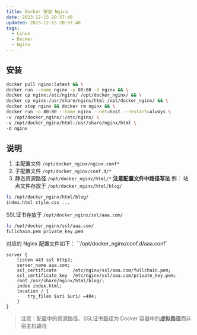 ```yaml
---
title: Docker 安装 Nginx
date: 2023-12-15 20:57:40
updated: 2023-12-15 20:57:40
tags:
  - Linux
  - Docker
  - Nginx
---
```

## 安装
```bash
docker pull nginx:latest && \
docker run --name nginx -p 80:80 -d nginx && \
docker cp nginx:/etc/nginx/ /opt/docker_nginx/ && \
docker cp nginx:/usr/share/nginx/html /opt/docker_nginx/ && \
docker stop nginx && docker rm nginx && \
docker run -p 80:80 --name nginx --net=host --restart=always \
-v /opt/docker_nginx/:/etc/nginx/ \
-v /opt/docker_nginx/html:/usr/share/nginx/html \
-d nginx
```
## 说明
1. 主配置文件 `/opt/docker_nginx/nginx.conf*`
2. 子配置文件 `/opt/docker_nginx/conf.d/*`
3. 静态资源路径 `/opt/docker_nginx/html/*`
**注意配置文件中路径写法**
例：
站点文件存放于 `/opt/docker_nginx/html/blog/`
```bash
ls /opt/docker_nginx/html/blog/
index.html style.css ...
```
SSL证书存放于 `/opt/docker_nginx/ssl/aaa.com/`
```bash
ls /opt/docker_nginx/ssl/aaa.com/
fullchain.pem private_key.pem
```
对应的 Nginx 配置文件如下：
``/opt/docker_nginx/conf.d/aaa.conf`
```nginx
server {
    listen 443 ssl http2;
    server_name aaa.com;
    ssl_certificate      /etc/nginx/ssl/aaa.com/fullchain.pem;
    ssl_certificate_key  /etc/nginx/ssl/aaa.com/private_key.pem;
    root /usr/share/nginx/html/blog/;
    index index.html;
    location / {
        try_files $uri $uri/ =404;
    }
}
```
>注意：配置中的资源路径、SSL证书路径为 Docker 容器中的**虚拟路径**而非宿主机路径